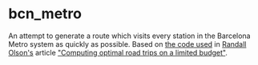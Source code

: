 # bcn_metro

An attempt to generate a route which visits every station in the Barcelona Metro system as quickly as possible.
Based on [the code used](https://github.com/rhiever/Data-Analysis-and-Machine-Learning-Projects/blob/master/pareto-optimized-road-trip/optimized-state-capitols-trip.ipynb)
in [Randall Olson's](http://www.randalolson.com/) article 
["Computing optimal road trips on a limited budget"](http://www.randalolson.com/2016/06/05/computing-optimal-road-trips-on-a-limited-budget/#road-trip-map).
